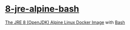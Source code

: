 # [8-jre-alpine-bash](https://hub.docker.com/r/robsonoduarte/8-jre-alpine-bash/)
[The JRE 8 (OpenJDK) Alpine Linux Docker Image](https://hub.docker.com/_/openjdk/) with [Bash](https://www.gnu.org/software/bash/)
